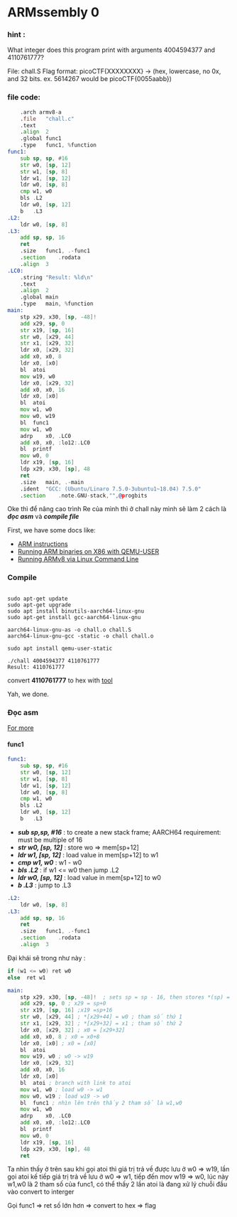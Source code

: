 # ARMssembly 0

### hint :

What integer does this program print with arguments 4004594377 and 4110761777? 

File: chall.S Flag format: picoCTF{XXXXXXXX} -> (hex, lowercase, no 0x, and 32 bits. ex. 5614267 would be picoCTF{0055aabb})

### file code:

```asm
	.arch armv8-a
	.file	"chall.c"
	.text
	.align	2
	.global	func1
	.type	func1, %function
func1:
	sub	sp, sp, #16
	str	w0, [sp, 12]
	str	w1, [sp, 8]
	ldr	w1, [sp, 12]
	ldr	w0, [sp, 8]
	cmp	w1, w0
	bls	.L2
	ldr	w0, [sp, 12]
	b	.L3
.L2:
	ldr	w0, [sp, 8]
.L3:
	add	sp, sp, 16
	ret
	.size	func1, .-func1
	.section	.rodata
	.align	3
.LC0:
	.string	"Result: %ld\n"
	.text
	.align	2
	.global	main
	.type	main, %function
main:
	stp	x29, x30, [sp, -48]!
	add	x29, sp, 0
	str	x19, [sp, 16]
	str	w0, [x29, 44]
	str	x1, [x29, 32]
	ldr	x0, [x29, 32]
	add	x0, x0, 8
	ldr	x0, [x0]
	bl	atoi
	mov	w19, w0
	ldr	x0, [x29, 32]
	add	x0, x0, 16
	ldr	x0, [x0]
	bl	atoi
	mov	w1, w0
	mov	w0, w19
	bl	func1
	mov	w1, w0
	adrp	x0, .LC0
	add	x0, x0, :lo12:.LC0
	bl	printf
	mov	w0, 0
	ldr	x19, [sp, 16]
	ldp	x29, x30, [sp], 48
	ret
	.size	main, .-main
	.ident	"GCC: (Ubuntu/Linaro 7.5.0-3ubuntu1~18.04) 7.5.0"
	.section	.note.GNU-stack,"",@progbits

```

Oke thì để nâng cao trình Re của mình thì ở chall này mình sẽ làm 2 cách là ***đọc asm*** và ***compile file***

First, we have some docs like:

* [ARM instructions](https://azeria-labs.com/arm-instruction-set-part-3/)
* [Running ARM binaries on X86 with QEMU-USER](https://azeria-labs.com/arm-on-x86-qemu-user/)
* [Running ARMv8 via Linux Command Line](https://github.com/joebobmiles/ARMv8ViaLinuxCommandline)

### Compile

```shell

sudo apt-get update
sudo apt-get upgrade     
sudo apt install binutils-aarch64-linux-gnu                                                           
sudo apt-get install gcc-aarch64-linux-gnu

aarch64-linux-gnu-as -o chall.o chall.S
aarch64-linux-gnu-gcc -static -o chall chall.o

sudo apt install qemu-user-static 

./chall 4004594377 4110761777                                             
Result: 4110761777

```
convert **4110761777** to hex with [tool](https://www.rapidtables.com/convert/number/decimal-to-hex.html?x=)


Yah, we done.

### Đọc asm

[For more](https://diveintosystems.org/book/C9-ARM64/common.html)

#### func1

```asm
func1:
	sub	sp, sp, #16
	str	w0, [sp, 12]
	str	w1, [sp, 8]
	ldr	w1, [sp, 12]
	ldr	w0, [sp, 8]
	cmp	w1, w0
	bls	.L2
	ldr	w0, [sp, 12]
	b	.L3

```


* ***sub sp,sp, #16*** : to create a new stack frame; AARCH64 requirement: must be multiple of 16
* ***str w0, [sp, 12]*** : store wo => mem[sp+12]
* ***ldr	w1, [sp, 12]*** : load value in mem[sp+12] to w1
* ***cmp	w1, w0*** : w1 - w0
* ***bls	.L2*** : if w1 <= w0 then jump .L2
* ***ldr	w0, [sp, 12]*** : load value in mem[sp+12] to w0
* ***b	.L3*** : jump to .L3


```asm
.L2:
	ldr	w0, [sp, 8]
.L3:
	add	sp, sp, 16
	ret
	.size	func1, .-func1
	.section	.rodata
	.align	3

```

Đại khái sẽ trong như này :

```c
if (w1 <= w0) ret w0
else  ret w1

```

```asm
main:
	stp	x29, x30, [sp, -48]!  ; sets sp = sp - 16, then stores *(sp) = x29, *(sp+8) = x30
	add	x29, sp, 0 ; x29 = sp+0
	str	x19, [sp, 16] ;x19 =sp+16
	str	w0, [x29, 44] ; *[x29+44] = w0 ; tham số thứ 1
	str	x1, [x29, 32] ; *[x29+32] = x1 ; tham số thứ 2
	ldr	x0, [x29, 32] ; x0 = [x29+32]
	add	x0, x0, 8 ; x0 = x0+8
	ldr	x0, [x0] ; x0 = [x0]
	bl	atoi
	mov	w19, w0 ; w0 -> w19
	ldr	x0, [x29, 32]
	add	x0, x0, 16
	ldr	x0, [x0]
	bl	atoi ; branch with link to atoi
	mov	w1, w0 ; load w0 -> w1
	mov	w0, w19 ; load w19 -> w0
	bl	func1 ; nhìn lên trên thấy 2 tham số là w1,w0
	mov	w1, w0
	adrp	x0, .LC0
	add	x0, x0, :lo12:.LC0
	bl	printf
	mov	w0, 0
	ldr	x19, [sp, 16]
	ldp	x29, x30, [sp], 48
	ret
```

Ta nhìn thấy ở trên sau khi gọi atoi thì giá trị trả về được lưu ở w0 => w19, lần gọi atoi kế tiếp giá trị trả về lưu ở w0 => w1, tiếp đến mov w19 => w0, lúc này w1,w0 là 2 tham số của func1, có thể thấy 2 lần atoi là đang xử lý chuỗi đầu vào convert to interger

Gọi func1 => ret số lớn hơn => convert to hex => flag